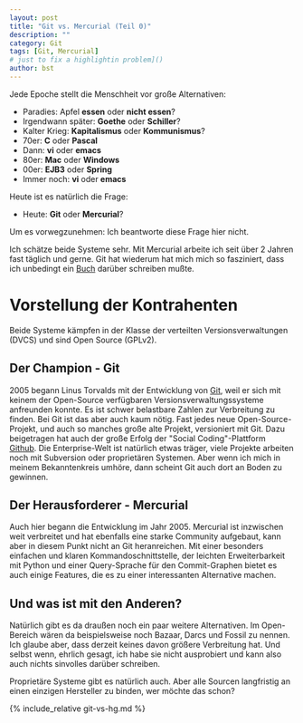 ```yaml
---
layout: post
title: "Git vs. Mercurial (Teil 0)"
description: ""
category: Git
tags: [Git, Mercurial]
# just to fix a highlightin problem]()
author: bst
---
```


Jede Epoche stellt die Menschheit vor große Alternativen:

 * Paradies: Apfel **essen** oder **nicht essen**?
 * Irgendwann später: **Goethe** oder **Schiller**?
 * Kalter Krieg: **Kapitalismus** oder **Kommunismus**?
 * 70er: **C** oder **Pascal**
 * Dann: **vi** oder **emacs**
 * 80er: **Mac** oder **Windows**
 * 00er: **EJB3** oder **Spring**
 * Immer noch: **vi** oder **emacs**

Heute ist es natürlich die Frage:

 * Heute: **Git** oder **Mercurial**?

Um es vorwegzunehmen: Ich beantworte diese Frage hier nicht.

Ich schätze beide Systeme sehr. Mit Mercurial arbeite ich
seit über 2 Jahren fast täglich und gerne. Git hat wiederum
hat mich mich so fasziniert,
dass ich unbedingt ein [Buch](git-buch) darüber schreiben mußte.

Vorstellung der Kontrahenten
============================

Beide Systeme kämpfen in der Klasse der verteilten Versionsverwaltungen
(DVCS) und sind Open Source (GPLv2).

Der Champion - Git
------------------

2005 begann Linus Torvalds mit der Entwicklung von [Git](http://git-scm.com), weil
er sich mit keinem der Open-Source verfügbaren Versionsverwaltungssysteme anfreunden
konnte. Es ist schwer belastbare Zahlen zur Verbreitung zu finden. Bei Git ist das aber
auch kaum nötig. Fast jedes neue Open-Source-Projekt, und auch so manches große alte
Projekt, versioniert mit Git. Dazu beigetragen hat auch der große Erfolg der
"Social Coding"-Plattform [Github](https://github.com).
Die Enterprise-Welt ist natürlich etwas träger,
viele Projekte arbeiten noch mit Subversion oder proprietären Systemen.
Aber wenn ich mich in meinem Bekanntenkreis umhöre,
dann scheint Git auch dort an Boden zu gewinnen.

Der Herausforderer - Mercurial
------------------------------

Auch hier begann die Entwicklung im Jahr 2005. Mercurial ist inzwischen
weit verbreitet und hat ebenfalls eine starke Community aufgebaut,
kann aber in diesem Punkt nicht an Git heranreichen.
Mit einer besonders einfachen und klaren Kommandoschnittstelle,
der leichten Erweiterbarkeit mit Python und einer Query-Sprache
für den Commit-Graphen bietet es auch einige Features,
die es zu einer interessanten Alternative machen.

Und was ist mit den Anderen?
----------------------------

Natürlich gibt es da draußen noch ein paar weitere Alternativen.
Im Open-Bereich wären da beispielsweise noch Bazaar, Darcs
und Fossil zu nennen. Ich glaube aber, dass derzeit keines
davon größere Verbreitung hat. Und selbst wenn, ehrlich
gesagt, ich habe sie nicht ausprobiert und kann also auch nichts
sinvolles darüber schreiben.

Proprietäre Systeme gibt es natürlich auch. Aber alle Sourcen
langfristig an einen einzigen Hersteller zu binden, wer
möchte das schon?

{% include_relative git-vs-hg.md %}
